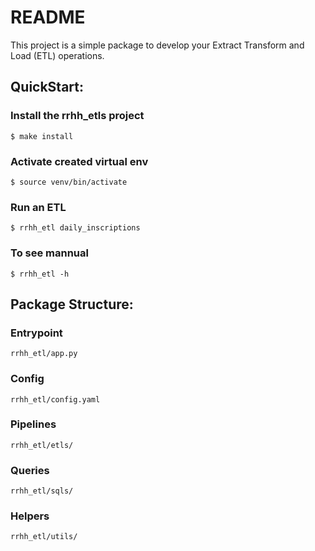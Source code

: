 # README

This project is a simple package to develop your Extract Transform and Load (ETL) operations.

## QuickStart:

### Install the rrhh_etls project
`$ make install`

### Activate created virtual env
`$ source venv/bin/activate`

### Run an ETL 
`$ rrhh_etl daily_inscriptions`

### To see mannual
`$ rrhh_etl -h`

## Package Structure:

### Entrypoint 
    rrhh_etl/app.py

### Config
    rrhh_etl/config.yaml

### Pipelines
    rrhh_etl/etls/

### Queries
    rrhh_etl/sqls/

### Helpers
    rrhh_etl/utils/
